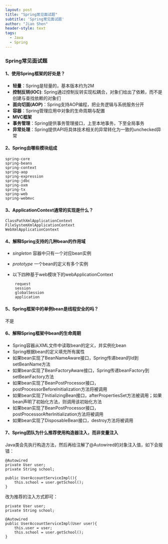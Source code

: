 ```yaml
---
layout: post
title: "Spring常见面试题"
subtitle: 'Spring常见面试题'
author: "Jian Shen"
header-style: text
tags:
  - Java
  - Spring
---
```


### Spring常见面试题

#### 1、使用Spring框架的好处是？

 - **轻量**：Spring是轻量的，基本版本约为2M
 - **控制反转(IOC)**: Spring通过控制反转实现松耦合，对象们给出了依赖，而不是创建与查找依赖的对象们
 - **面向切面(AOP)**：Spring支持AOP编程，把业务逻辑与系统服务分开
 - **容器**：Spring管理应用中对象的生命周期与配置
 - **MVC框架**
 - **事务管理**：Spring提供事务管理接口，上至本地事务，下至全局事务
 - **异常处理**：Spring提供API将具体技术相关的异常转化为一致的unchecked异常
 
#### 2、Spring由哪些模块组成

    spring-core 
    spring-beans
    spring-context
    spring-aop
    spring-expression
    spring-jdbc
    spring-oxm
    spring-tx
    spring-web
    spring-webmvc
    
#### 3、ApplicationContext通常的实现是什么？

    ClassPathXmlApplicationContext
    FileSystemXmlApplicationContext
    WebXmlApplicationContext
        
#### 4、解释Spring支持的几种bean的作用域

 - *singleton* 容器中只有一个对应bean实例
 - *prototype* 一个bean的定义有多个实例
 - 以下四种基于web模块下的webApplicationContext
 
        request
        session
        globalSession
        application
    
#### 5、Spring框架中的单例bean是线程安全的吗？

不是

#### 6、解释Spring框架中bean的生命周期

 - Spring容器从XML文件中读取bean的定义，并实例化bean
 - Spring根据bean的定义填充所有属性
 - 如果bean实现了BeanNameAware接口，Spring传递bean的Id到setBeanName方法
 - 如果bean实现了BeanFactoryAware接口，Spring传递beanFactory到setBeanFactory方法
 - 如果bean实现了BeanPostProcessor接口，postProcessorBeforeInitialization方法将被调用
 - 如果bean实现了InitializingBean接口，afterPropertiesSet方法被调用；如果bean声明了初始化方法，则调用该初始化方法
 - 如果bean实现了BeanPostProcessor接口，postProcessorAfterInitialization方法将被调用
 - 如果bean实现了DisposableBean接口，destroy方法将被调用
 
#### 7、Spring团队为什么推荐使用构造器注入，而非变量注入

Java类会先执行构造方法，然后再给注解了@Autowired的对象注入值，如下会报错：

```
@Autowired
private User user;
private String school;

public UserAccountServiceImpl(){
    this.school = user.getSchool();
}

```
改为推荐的注入方式即可：

```
private User user;
private String school;

@Autowired
public UserAccountServiceImpl(User user){
    this.user = user;
    this.school = user.getSchool();
}

```


